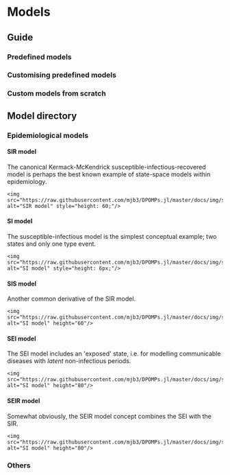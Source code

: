 # Models

## Guide

### Predefined models

### Customising predefined models

### Custom models from scratch

## Model directory

### Epidemiological models

#### SIR model
The canonical Kermack-McKendrick susceptible-infectious-recovered model is perhaps the best known example of state-space models within epidemiology.

```@raw html
<img src="https://raw.githubusercontent.com/mjb3/DPOMPs.jl/master/docs/img/sir.png" alt="SIR model" style="height: 60;"/>
```

#### SI model
The susceptible-infectious model is the simplest conceptual example; two states and only one type event.

```@raw html
<img src="https://raw.githubusercontent.com/mjb3/DPOMPs.jl/master/docs/img/si.png" alt="SI model" style="height: 6px;"/>
```

#### SIS model
Another common derivative of the SIR model.

```@raw html
<img src="https://raw.githubusercontent.com/mjb3/DPOMPs.jl/master/docs/img/sis.png" alt="SI model" height="60"/>
```

#### SEI model
The SEI model includes an 'exposed' state, i.e. for modelling communicable diseases with *latent* non-infectious periods.

```@raw html
<img src="https://raw.githubusercontent.com/mjb3/DPOMPs.jl/master/docs/img/sei.png" alt="SI model" height="80"/>
```

#### SEIR model
Somewhat obviously, the SEIR model concept combines the SEI with the SIR.

```@raw html
<img src="https://raw.githubusercontent.com/mjb3/DPOMPs.jl/master/docs/img/seir.png" alt="SI model" height="80"/>
```

### Others
